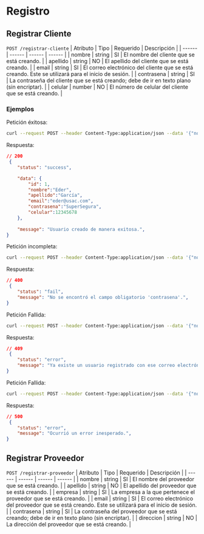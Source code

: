 # Registro

## Registrar Cliente <a name="registrar-cliente"></a>
`POST /registrar-cliente`
| Atributo | Tipo | Requerido | Descripción |
| ------ | ------ | ------ | ------ |
| nombre | string | SI | El nombre del cliente que se está creando. |
| apellido | string | NO | El apellido del cliente que se está creando. |
| email | string | SI | El correo electrónico del cliente que se está creando. Este se utilizará para el inicio de sesión. |
| contrasena | string | SI | La contraseña del cliente que se está creando; debe de ir en texto plano (sin encriptar). |
| celular | number | NO | El número de celular del cliente que se está creando. |

### Ejemplos

Petición éxitosa:

``` sh
curl --request POST --header Content-Type:application/json --data '{"nombre":"Eder", "apellido":"García", "email":"eder@usac.com", "contrasena":"SuperSegura", "celular":12345678}' "http://<URL_BUS>/registrar-cliente"
```

Respuesta:

``` json
// 200
 {
    "status": "success",

    "data": {
        "id": 1,
        "nombre":"Eder",
        "apellido":"García",
        "email":"eder@usac.com",
        "contrasena":"SuperSegura",
        "celular":12345678
    },
 
    "message": "Usuario creado de manera exitosa.",
}

```

Petición incompleta:

``` sh
curl --request POST --header Content-Type:application/json --data '{"nombre":"Eder", "apellido":"García", "email":"eder@usac.com"}' "http://<URL_BUS>/registrar-cliente"
```

Respuesta:

``` json
// 400
 {
    "status": "fail",
    "message": "No se encontró el campo obligatorio 'contrasena'.",
}

```

Petición Fallida:

``` sh
curl --request POST --header Content-Type:application/json --data '{"nombre":"Eder", "apellido":"García", "email":"eder@usac.com", "contrasena":"SuperSegura", "celular":12345678}' "http://<URL_BUS>/registrar-cliente"
```
Respuesta:
``` json
// 409
 {
    "status": "error",
    "message": "Ya existe un usuario registrado con ese correo electrónico.",
}

```

Petición Fallida:

``` sh
curl --request POST --header Content-Type:application/json --data '{"nombre":"Otro", "apellido":"Usuario", "email":"usuario@usac.com", "contrasena":"SuperSegura", "celular":12345678}' "http://<URL_BUS>/registrar-cliente"
```
Respuesta:
``` json
// 500
 {
    "status": "error",
    "message": "Ocurrió un error inesperado.",
}

```
## Registrar Proveedor <a name="registrar-proveedor"></a>
`POST /registrar-proveedor`
| Atributo | Tipo | Requerido | Descripción |
| ------ | ------ | ------ | ------ |
| nombre | string | SI | El nombre del proveedor que se está creando. |
| apellido | string | NO | El apellido del proveedor que se está creando. |
| empresa | string | SI | La empresa a la que pertenece el proveedor que se está creando. |
| email | string | SI | El correo electrónico del proveedor que se está creando. Este se utilizará para el inicio de sesión. |
| contrasena | string | SI | La contraseña del proveedor que se está creando; debe de ir en texto plano (sin encriptar). |
| direccion | string | NO | La dirección del proveedor que se está creando. |